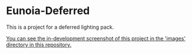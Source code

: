 # Eunoia-Deferred
This is a project for a deferred lighting pack. 

 
 
<ins>You can see the in-development screenshot of this project in the 'images' directory in this repository.</ins>
